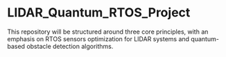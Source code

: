 # LIDAR_Quantum_RTOS_Project
This repository will be structured around three core principles, with an emphasis on RTOS sensors optimization for LIDAR systems and quantum-based obstacle detection algorithms.
